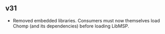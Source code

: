 ## v31

- Removed embedded libraries. Consumers must now themselves load Chomp (and its dependencies) before loading LibMSP.
